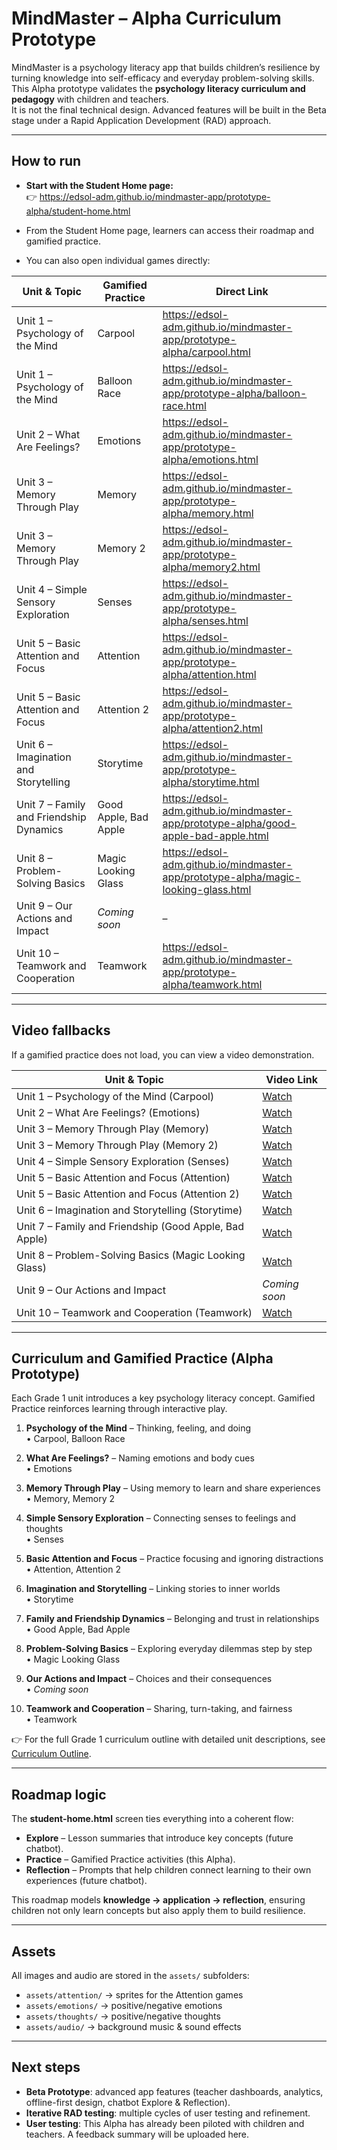 # MindMaster – Alpha Curriculum Prototype

MindMaster is a psychology literacy app that builds children’s resilience by turning knowledge into self-efficacy and everyday problem-solving skills.  
This Alpha prototype validates the **psychology literacy curriculum and pedagogy** with children and teachers.  
It is not the final technical design. Advanced features will be built in the Beta stage under a Rapid Application Development (RAD) approach.  

---

## How to run
- **Start with the Student Home page:**  
  👉 https://edsol-adm.github.io/mindmaster-app/prototype-alpha/student-home.html  

- From the Student Home page, learners can access their roadmap and gamified practice.  
- You can also open individual games directly:  

| Unit & Topic | Gamified Practice | Direct Link |
|--------------|------------------|-------------|
| Unit 1 – Psychology of the Mind | Carpool | https://edsol-adm.github.io/mindmaster-app/prototype-alpha/carpool.html |
| Unit 1 – Psychology of the Mind | Balloon Race | https://edsol-adm.github.io/mindmaster-app/prototype-alpha/balloon-race.html |
| Unit 2 – What Are Feelings? | Emotions | https://edsol-adm.github.io/mindmaster-app/prototype-alpha/emotions.html |
| Unit 3 – Memory Through Play | Memory | https://edsol-adm.github.io/mindmaster-app/prototype-alpha/memory.html |
| Unit 3 – Memory Through Play | Memory 2 | https://edsol-adm.github.io/mindmaster-app/prototype-alpha/memory2.html |
| Unit 4 – Simple Sensory Exploration | Senses | https://edsol-adm.github.io/mindmaster-app/prototype-alpha/senses.html |
| Unit 5 – Basic Attention and Focus | Attention | https://edsol-adm.github.io/mindmaster-app/prototype-alpha/attention.html |
| Unit 5 – Basic Attention and Focus | Attention 2 | https://edsol-adm.github.io/mindmaster-app/prototype-alpha/attention2.html |
| Unit 6 – Imagination and Storytelling | Storytime | https://edsol-adm.github.io/mindmaster-app/prototype-alpha/storytime.html |
| Unit 7 – Family and Friendship Dynamics | Good Apple, Bad Apple | https://edsol-adm.github.io/mindmaster-app/prototype-alpha/good-apple-bad-apple.html |
| Unit 8 – Problem-Solving Basics | Magic Looking Glass | https://edsol-adm.github.io/mindmaster-app/prototype-alpha/magic-looking-glass.html |
| Unit 9 – Our Actions and Impact | *Coming soon* | – |
| Unit 10 – Teamwork and Cooperation | Teamwork | https://edsol-adm.github.io/mindmaster-app/prototype-alpha/teamwork.html |

---

## Video fallbacks
If a gamified practice does not load, you can view a video demonstration.  

| Unit & Topic | Video Link |
|--------------|------------|
| Unit 1 – Psychology of the Mind (Carpool) | [Watch](https://github.com/edsol-adm/mindmaster-app/raw/refs/heads/main/prototype-alpha/videos_alpha/alpha_intro-to-psychology_carpool.mp4) |
| Unit 2 – What Are Feelings? (Emotions) | [Watch](https://github.com/edsol-adm/mindmaster-app/raw/refs/heads/main/prototype-alpha/videos_alpha/alpha_understanding-emotions_emotions.mp4) |
| Unit 3 – Memory Through Play (Memory) | [Watch](https://github.com/edsol-adm/mindmaster-app/raw/refs/heads/main/prototype-alpha/videos_alpha/alpha_memory-basics_memory.mp4) |
| Unit 3 – Memory Through Play (Memory 2) | [Watch](https://github.com/edsol-adm/mindmaster-app/raw/refs/heads/main/prototype-alpha/videos_alpha/alpha_memory-basics_memory2.mp4) |
| Unit 4 – Simple Sensory Exploration (Senses) | [Watch](https://github.com/edsol-adm/mindmaster-app/raw/refs/heads/main/prototype-alpha/videos_alpha/alpha_sensory-exploration_senses.mp4) |
| Unit 5 – Basic Attention and Focus (Attention) | [Watch](https://github.com/edsol-adm/mindmaster-app/raw/refs/heads/main/prototype-alpha/videos_alpha/alpha_basics-of-attention-and-focus_attention.mp4) |
| Unit 5 – Basic Attention and Focus (Attention 2) | [Watch](https://github.com/edsol-adm/mindmaster-app/raw/refs/heads/main/prototype-alpha/videos_alpha/alpha_basics-of-attention-and-focus_attention2.mp4) |
| Unit 6 – Imagination and Storytelling (Storytime) | [Watch](https://github.com/edsol-adm/mindmaster-app/raw/refs/heads/main/prototype-alpha/videos_alpha/alpha_story-sequencing_storytime.mp4) |
| Unit 7 – Family and Friendship (Good Apple, Bad Apple) | [Watch](https://github.com/edsol-adm/mindmaster-app/raw/refs/heads/main/prototype-alpha/videos_alpha/alpha_good-apple-bad-apple.mp4) |
| Unit 8 – Problem-Solving Basics (Magic Looking Glass) | [Watch](https://github.com/edsol-adm/mindmaster-app/raw/refs/heads/main/prototype-alpha/videos_alpha/alpha_problem-solving-basics_solve.mp4) |
| Unit 9 – Our Actions and Impact | *Coming soon* | – |
| Unit 10 – Teamwork and Cooperation (Teamwork) | [Watch](https://github.com/edsol-adm/mindmaster-app/raw/refs/heads/main/prototype-alpha/videos_alpha/alpha_teamwork-cooperation_teamwork.mp4) |

---

## Curriculum and Gamified Practice (Alpha Prototype)

Each Grade 1 unit introduces a key psychology literacy concept. Gamified Practice reinforces learning through interactive play.  

1. **Psychology of the Mind** – Thinking, feeling, and doing  
   • Carpool, Balloon Race  

2. **What Are Feelings?** – Naming emotions and body cues  
   • Emotions  

3. **Memory Through Play** – Using memory to learn and share experiences  
   • Memory, Memory 2  

4. **Simple Sensory Exploration** – Connecting senses to feelings and thoughts  
   • Senses  

5. **Basic Attention and Focus** – Practice focusing and ignoring distractions  
   • Attention, Attention 2  

6. **Imagination and Storytelling** – Linking stories to inner worlds  
   • Storytime  

7. **Family and Friendship Dynamics** – Belonging and trust in relationships  
   • Good Apple, Bad Apple  

8. **Problem-Solving Basics** – Exploring everyday dilemmas step by step  
   • Magic Looking Glass  

9. **Our Actions and Impact** – Choices and their consequences  
   • *Coming soon*  

10. **Teamwork and Cooperation** – Sharing, turn-taking, and fairness  
    • Teamwork  

👉 For the full Grade 1 curriculum outline with detailed unit descriptions, see [Curriculum Outline](docs/curriculum-outline.md).  

---

## Roadmap logic
The **student-home.html** screen ties everything into a coherent flow:  

- **Explore** – Lesson summaries that introduce key concepts (future chatbot).  
- **Practice** – Gamified Practice activities (this Alpha).  
- **Reflection** – Prompts that help children connect learning to their own experiences (future chatbot).  

This roadmap models **knowledge → application → reflection**, ensuring children not only learn concepts but also apply them to build resilience.  

---

## Assets
All images and audio are stored in the `assets/` subfolders:  
- `assets/attention/` → sprites for the Attention games  
- `assets/emotions/` → positive/negative emotions  
- `assets/thoughts/` → positive/negative thoughts  
- `assets/audio/` → background music & sound effects  

---

## Next steps
- **Beta Prototype**: advanced app features (teacher dashboards, analytics, offline-first design, chatbot Explore & Reflection).  
- **Iterative RAD testing**: multiple cycles of user testing and refinement.  
- **User testing**: This Alpha has already been piloted with children and teachers. A feedback summary will be uploaded here.  
